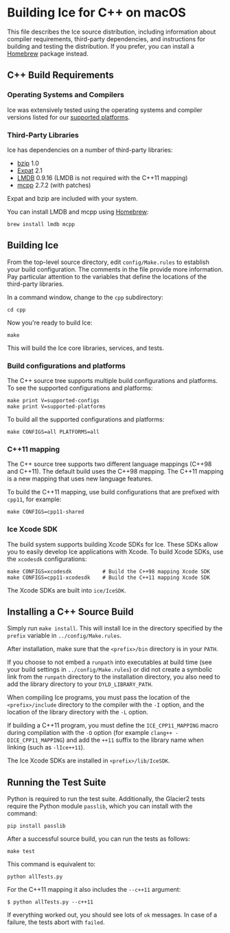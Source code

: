 # Building Ice for C++ on macOS

This file describes the Ice source distribution, including information about
compiler requirements, third-party dependencies, and instructions for building
and testing the distribution. If you prefer, you can install a [Homebrew][1]
package instead.

## C++ Build Requirements

### Operating Systems and Compilers

Ice was extensively tested using the operating systems and compiler versions
listed for our [supported platforms][2].

### Third-Party Libraries

Ice has dependencies on a number of third-party libraries:

 - [bzip][3] 1.0
 - [Expat][4] 2.1
 - [LMDB][5] 0.9.16 (LMDB is not required with the C++11 mapping)
 - [mcpp][6] 2.7.2 (with patches)

Expat and bzip are included with your system. 

You can install LMDB and mcpp using [Homebrew][7]:

    brew install lmdb mcpp

## Building Ice

From the top-level source directory, edit `config/Make.rules` to establish your
build configuration. The comments in the file provide more information. Pay
particular attention to the variables that define the locations of the third-party
libraries.

In a command window, change to the `cpp` subdirectory:

    cd cpp

Now you're ready to build Ice:

    make

This will build the Ice core libraries, services, and tests.

### Build configurations and platforms

The C++ source tree supports multiple build configurations and platforms. To
see the supported configurations and platforms:

    make print V=supported-configs
    make print V=supported-platforms

To build all the supported configurations and platforms:

    make CONFIGS=all PLATFORMS=all

### C++11 mapping

The C++ source tree supports two different language mappings (C++98 and C++11).
The default build uses the C++98 mapping. The C++11 mapping is a new mapping
that uses new language features.

To build the C++11 mapping, use build configurations that are prefixed with
`cpp11`, for example:

    make CONFIGS=cpp11-shared

### Ice Xcode SDK

The build system supports building Xcode SDKs for Ice. These SDKs allow you to
easily develop Ice applications with Xcode. To build Xcode SDKs, use the
`xcodesdk` configurations:

    make CONFIGS=xcodesdk          # Build the C++98 mapping Xcode SDK
    make CONFIGS=cpp11-xcodesdk    # Build the C++11 mapping Xcode SDK

The Xcode SDKs are built into `ice/IceSDK`.

## Installing a C++ Source Build

Simply run `make install`. This will install Ice in the directory specified by
the `prefix` variable in `../config/Make.rules`.

After installation, make sure that the `<prefix>/bin` directory is in your
`PATH`.

If you choose to not embed a `runpath` into executables at build time (see your
build settings in `../config/Make.rules`) or did not create a symbolic link from
the `runpath` directory to the installation directory, you also need to add the
library directory to your `DYLD_LIBRARY_PATH`.

When compiling Ice programs, you must pass the location of the
`<prefix>/include` directory to the compiler with the `-I` option, and the
location of the library directory with the `-L` option.

If building a C++11 program, you must define the `ICE_CPP11_MAPPING` macro
during compilation with the `-D` option (for example `clang++
-DICE_CPP11_MAPPING`) and add the `++11` suffix to the library name when linking
(such as `-lIce++11`).

The Ice Xcode SDKs are installed in `<prefix>/lib/IceSDK`.

## Running the Test Suite

Python is required to run the test suite. Additionally, the Glacier2 tests
require the Python module `passlib`, which you can install with the command:

    pip install passlib

After a successful source build, you can run the tests as follows:

    make test

This command is equivalent to:

    python allTests.py

For the C++11 mapping it also includes the `--c++11` argument:

    $ python allTests.py --c++11

If everything worked out, you should see lots of `ok` messages. In case of a
failure, the tests abort with `failed`.

[1]: https://doc.zeroc.com/display/Ice37/Using+the+macOS+Binary+Distribution
[2]: https://doc.zeroc.com/display/Ice37/Supported+Platforms+for+Ice+3.7.0
[3]: http://bzip.org
[4]: http://expat.sourceforge.net
[5]: http://symas.com/mdb/
[6]: https://github.com/zeroc-ice/mcpp
[7]: http://brew.sh
